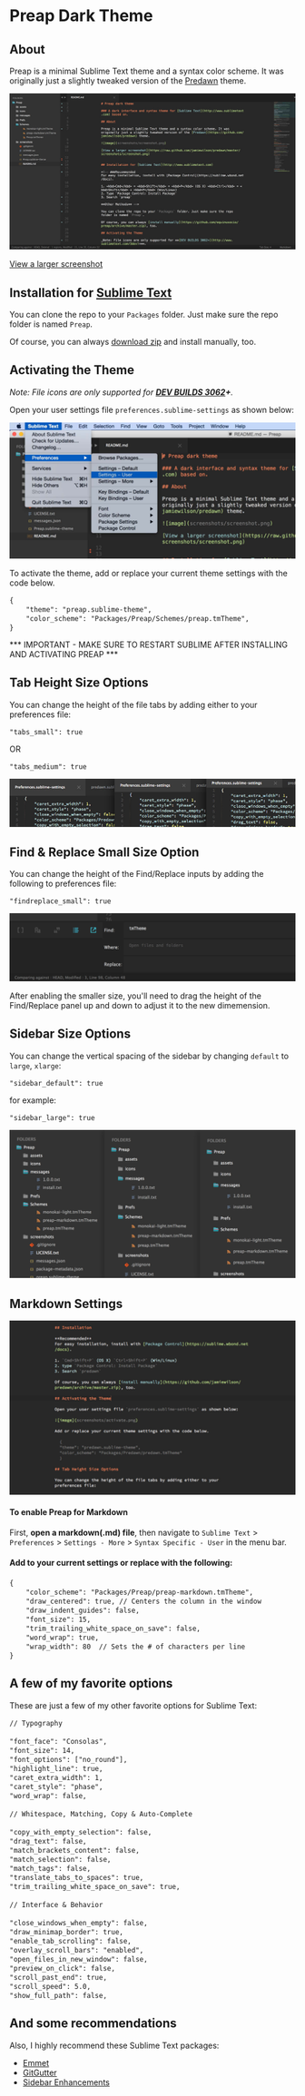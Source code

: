 # Preap Dark Theme

## About

Preap is a minimal Sublime Text theme and a syntax color scheme. It was originally just a slightly tweaked version of the [Predawn](https://github.com/jamiewilson/predawn) theme. 

![image](screenshots/general.jpg)

[View a larger screenshot](https://raw.githubusercontent.com/equinusocio/preap/master/screenshots/general.jpg)


## Installation for [Sublime Text](http://www.sublimetext.com)

<!-- ###Recommended
For easy installation, install with [Package Control](https://sublime.wbond.net/docs).

1. <kbd>Cmd</kbd> + <kbd>Shift</kbd> + <kbd>P</kbd> (OS X) <kbd>Ctrl</kbd> + <kbd>Shift</kbd> + <kbd>P</kbd> (Win/Linux)
2. Type `Package Control: Install Package`
3. Search `preap`

**Other Methods** -->

You can clone the repo to your `Packages` folder. Just make sure the repo folder is named `Preap`.

Of course, you can always [download zip](https://github.com/equinusocio/preap/archive/master.zip) and install manually, too.

## Activating the Theme

_Note: File icons are only supported for **[DEV BUILDS 3062](http://www.sublimetext.com/3dev)+**._

Open your user settings file `preferences.sublime-settings` as shown below:

![image](screenshots/activation.jpg)

To activate the theme, add or replace your current theme settings with the code below.

	{
		"theme": "preap.sublime-theme",
		"color_scheme": "Packages/Preap/Schemes/preap.tmTheme",
	}


*** IMPORTANT - MAKE SURE TO RESTART SUBLIME AFTER INSTALLING AND ACTIVATING PREAP ***

## Tab Height Size Options

You can change the height of the file tabs by adding either to your preferences file:


	"tabs_small": true

OR

	"tabs_medium": true


![image](screenshots/tabs.jpg)

## Find & Replace Small Size Option

You can change the height of the Find/Replace inputs by adding the following to preferences file:

	"findreplace_small": true


![image](screenshots/find-replace.jpg)

After enabling the smaller size, you'll need to drag the height of the Find/Replace panel up and down to adjust it to the new dimemension.

## Sidebar Size Options

You can change the vertical spacing of the sidebar by changing `default` to `large`, `xlarge`:


	"sidebar_default": true

for example:

	"sidebar_large": true


![image](screenshots/sidebar.jpg)

## Markdown Settings
![markdown](screenshots/markdown.jpg)

#### To enable Preap for Markdown

First, **open a markdown(.md) file**, then navigate to `Sublime Text` > `Preferences` > `Settings - More` > `Syntax Specific - User`  in the menu bar.


#### Add to your current settings or replace with the following:

	{
		"color_scheme": "Packages/Preap/preap-markdown.tmTheme",
		"draw_centered": true, // Centers the column in the window
		"draw_indent_guides": false,
		"font_size": 15,
		"trim_trailing_white_space_on_save": false,
		"word_wrap": true,
		"wrap_width": 80  // Sets the # of characters per line
	}


## A few of my favorite options
These are just a few of my other favorite options for Sublime Text:

	// Typography

	"font_face": "Consolas",
	"font_size": 14,
	"font_options": ["no_round"],
	"highlight_line": true,
	"caret_extra_width": 1,
	"caret_style": "phase",
	"word_wrap": false,

	// Whitespace, Matching, Copy & Auto-Complete

	"copy_with_empty_selection": false,
	"drag_text": false,
	"match_brackets_content": false,
	"match_selection": false,
	"match_tags": false,
	"translate_tabs_to_spaces": true,
	"trim_trailing_white_space_on_save": true,

	// Interface & Behavior

	"close_windows_when_empty": false,
	"draw_minimap_border": true,
	"enable_tab_scrolling": false,
	"overlay_scroll_bars": "enabled",
	"open_files_in_new_window": false,
	"preview_on_click": false,
	"scroll_past_end": true,
	"scroll_speed": 5.0,
	"show_full_path": false,

## And some recommendations

Also, I highly recommend these Sublime Text packages:

* [Emmet](https://github.com/sergeche/emmet-sublime)  
* [GitGutter](https://github.com/jisaacks/GitGutter)  
* [Sidebar Enhancements](https://github.com/titoBouzout/SideBarEnhancements)  
 